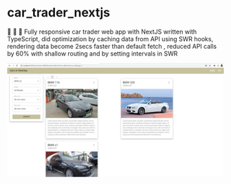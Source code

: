 # car_trader_nextjs
:runner: :runner: :runner: Fully responsive car trader web app with NextJS written with TypeScript, 
did optimization by caching data from API using SWR hooks, rendering data become 2secs faster than default fetch , 
reduced API calls by 60% with shallow routing and by setting intervals in SWR

![Alt text](demo.jpg?raw=true "Title")
